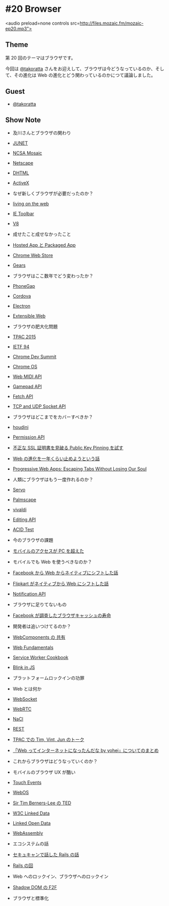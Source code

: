 # #20 Browser

<audio preload=none controls src=http://files.mozaic.fm/mozaic-ep20.mp3"></audio>

## Theme

第 20 回のテーマはブラウザです。

今回は [@takoratta](https://twitter.com/takoratta) さんをお迎えして、ブラウザは今どうなっているのか、そして、その進化は Web の進化とどう関わっているのかにつて議論しました。


## Guest

- [@takoratta](https://twitter.com/takoratta)


## Show Note

- 及川さんとブラウザの関わり
 - [JUNET](http://t.umblr.com/redirect?z=https%3A%2F%2Fja.wikipedia.org%2Fwiki%2FJUNET&t=YjM0OWE5ODRlZWU4NjhjZjcyODM2NzQ4ZjY3N2FjMzY0YTRhZDk0ZSwwcTh4dTN3Nw%3D%3D)
 - [NCSA Mosaic](http://t.umblr.com/redirect?z=https%3A%2F%2Fja.wikipedia.org%2Fwiki%2FNCSA_Mosaic&t=OGE2OTQ0ZmYwY2E0NDRlOGFmYmJlMjVhMzk2NzU2YWFjZDAyYThmNiwwcTh4dTN3Nw%3D%3D)
 - [Netscape](http://t.umblr.com/redirect?z=https%3A%2F%2Fja.wikipedia.org%2Fwiki%2FNetscape%25E3%2582%25B7%25E3%2583%25AA%25E3%2583%25BC%25E3%2582%25BA&t=MzA4YWMwYmNiMWE1ZTVhMGI4MmY2ODBhM2ExMWY4NGZhOWNjZjA0NiwwcTh4dTN3Nw%3D%3D)
 - [DHTML](http://t.umblr.com/redirect?z=https%3A%2F%2Fja.wikipedia.org%2Fwiki%2F%25E3%2583%2580%25E3%2582%25A4%25E3%2583%258A%25E3%2583%259F%25E3%2583%2583%25E3%2582%25AFHTML&t=NTU3MWUwNDBjMjEwNjU2NWQ2ZmU4MDUwZWNmNDIxY2FkMTY1ZWQyNywwcTh4dTN3Nw%3D%3D)
 - [ActiveX](http://t.umblr.com/redirect?z=https%3A%2F%2Fja.wikipedia.org%2Fwiki%2FActiveX&t=ODNjZmVjN2FmZjZiNTcyNWIyMTIwNmI0MjQzYzU2Nzg2NTk3MDM3YywwcTh4dTN3Nw%3D%3D)

- なぜ新しくブラウザが必要だったのか？
 - [living on the web](http://t.umblr.com/redirect?z=http%3A%2F%2Fchrome.blogspot.jp%2F2011%2F01%2Fliving-on-web-with-chrome-web-store-and.html&t=OWI2NDlmMDU0YWM5MGI0MTY1NWZkMDgxYWEzN2Q2NDUxNTMwZTA2YSwwcTh4dTN3Nw%3D%3D)
 - [IE Toolbar](http://t.umblr.com/redirect?z=https%3A%2F%2Fwww.google.co.jp%2Fsearch%3Fq%3Die+toolbar%26tbm%3Disch&t=MTllM2M3MDQ0ODVjOTQ1NWIwYjhlZDRkNmZmYTA2ZTlkOTZmNmVjNSwwcTh4dTN3Nw%3D%3D)
 - [V8](http://t.umblr.com/redirect?z=https%3A%2F%2Fcode.google.com%2Fp%2Fv8%2F&t=YzdlNDkyOGNmZGVmZWFjY2RlMTBjNmU3NzgyMDM1OWVhZWZjYzYzYywwcTh4dTN3Nw%3D%3D)

- 成せたこと成せなかったこと
 - [Hosted App と Packaged App](http://t.umblr.com/redirect?z=https%3A%2F%2Fdeveloper.chrome.com%2Fwebstore%2Fchoosing&t=ZTQyNTIzZGVmNTQ3MWM5MmIxNzEzZjNhODU0ZWE5ZjVhOWRlNThkMCwwcTh4dTN3Nw%3D%3D)
 - [Chrome Web Store](http://t.umblr.com/redirect?z=https%3A%2F%2Fchrome.google.com%2Fwebstore&t=YWE1ODcwOTEzYTYzZjRkNDlhNjMxMGM1MzZiYzI2YWI1MjQ2ZmVhZSwwcTh4dTN3Nw%3D%3D)
 - [Gears](http://t.umblr.com/redirect?z=https%3A%2F%2Fcode.google.com%2Fp%2Fgears%2F&t=YWMyMTE4MDBhZjc3Mjc4ZmExYzVjYTlkYTkxZWE2MGE5NjYxZWNmNywwcTh4dTN3Nw%3D%3D)

- ブラウザはここ数年でどう変わったか？
 - [PhoneGap](http://t.umblr.com/redirect?z=http%3A%2F%2Fphonegap-fan.com%2F&t=ZDZmNjk1YzliYjU5YzMwYTk0MGVhNTFmNTI0ZTA0YWViMGM2MjE0NywwcTh4dTN3Nw%3D%3D)
 - [Cordova](http://t.umblr.com/redirect?z=https%3A%2F%2Fcordova.apache.org%2F&t=YTRhZWRiOTMwZjQ1OWU5ZjJmY2Q0ODE0ZTkwYWMyMmZmYjIyNzVkYywwcTh4dTN3Nw%3D%3D)
 - [Electron](http://t.umblr.com/redirect?z=http%3A%2F%2Felectron.atom.io%2F&t=M2Q0NzYzMmIxMmNjYTU4ZWQ4NjgxNzQ3NGQ5NWExOTRhOWVhNmViZCwwcTh4dTN3Nw%3D%3D)
 - [Extensible Web](http://t.umblr.com/redirect?z=https%3A%2F%2Fextensiblewebmanifesto.org%2F&t=OGM5MjM2MDU1NzMxNjRmYTY4N2M0MDgzODQ0ZTZiZjNiMDc1MGYyYiwwcTh4dTN3Nw%3D%3D)

- ブラウザの肥大化問題
 - [TPAC 2015](http://t.umblr.com/redirect?z=http%3A%2F%2Fwww.w3.org%2F2015%2F10%2FTPAC%2F&t=ODRhMmQ4ZjEzNTE1MTJjNzcwODYyZGQ2NmFlY2E4ZTMxMDY3MTQ5YywwcTh4dTN3Nw%3D%3D)
 - [IETF 94](http://t.umblr.com/redirect?z=https%3A%2F%2Fwww.ietf.org%2Fmeeting%2F94%2Findex.html&t=NWU4N2ExNmY1ZDkwNzk3ZTY0NWQ5ZjkyMTc0MWYxYjJmODYzODNiZCwwcTh4dTN3Nw%3D%3D)
 - [Chrome Dev Summit](http://t.umblr.com/redirect?z=https%3A%2F%2Fdeveloper.chrome.com%2Fdevsummit&t=YWJhNDY1NGM2MWQwNWZlYjE4YzQyNTI0YjNmMjU4OWZkMWZlN2M5YywwcTh4dTN3Nw%3D%3D)
 - [Chrome OS](http://t.umblr.com/redirect?z=http%3A%2F%2Fwww.chromium.org%2Fchromium-os&t=MDdhYWFjYTAyM2Q5MDYxNmYzZTQyODg5ZTYyZTE1MDZhMmU0ZDNhNiwwcTh4dTN3Nw%3D%3D)
 - [Web MIDI API](http://t.umblr.com/redirect?z=http%3A%2F%2Fwebaudio.github.io%2Fweb-midi-api%2F&t=MTFmNjY0MjNlMjU5OGVkZDBkODU4MGZlNzlkY2Q0YmEzYWYzMTQyZSwwcTh4dTN3Nw%3D%3D)
 - [Gamepad API](http://t.umblr.com/redirect?z=https%3A%2F%2Fw3c.github.io%2Fgamepad%2F&t=YmU3NTFlYWM2ODRmNWM0ZWFlNWU4OGFlYzg4OTBkMTU1ZTI2ODkyMiwwcTh4dTN3Nw%3D%3D)
 - [Fetch API](http://t.umblr.com/redirect?z=https%3A%2F%2Ffetch.spec.whatwg.org%2F&t=MTE3ZGE2MWQ3ZWY4MTM0ZTczZmEyYTBhMTI0ZDZlMjM2MjBkZGFkYSwwcTh4dTN3Nw%3D%3D)
 - [TCP and UDP Socket API](http://t.umblr.com/redirect?z=http%3A%2F%2Fwww.w3.org%2FTR%2Ftcp-udp-sockets%2F&t=YzBiNDAzNzAwYzg3ZmQzY2QxYTkwZDk2YWIxZjcyZDZmY2NmNzUxZSwwcTh4dTN3Nw%3D%3D)

- ブラウザはどこまでをカバーすべきか？
 - [houdini](http://t.umblr.com/redirect?z=https%3A%2F%2Fdrafts.css-houdini.org%2F&t=NDc5YjM5NmY1MjEzYmY0ZmZjMjk1ZTFkYmIyMWY0MmE5YWY1NDNjMCwwcTh4dTN3Nw%3D%3D)
 - [Permission API](http://t.umblr.com/redirect?z=https%3A%2F%2Fw3c.github.io%2Fpermissions%2F&t=NGNjNWI5MzZiZjgxNjZmYTA0MTI3ZTc3OWQ5N2U3NWRiZmJjZWE5OSwwcTh4dTN3Nw%3D%3D)
 - [不正な SSL 証明書を見破る Public Key Pinning を試す](http://t.umblr.com/redirect?z=http%3A%2F%2Fd.hatena.ne.jp%2Fjovi0608%2F20140902%2F1409635279&t=ZDNlYmQ3YzgxZDE1YTA1MjA1ODQyODkwMThkYTY0MWYyMGJmNzczZCwwcTh4dTN3Nw%3D%3D)
 - [Web の進化を一年くらい止めようという話](http://t.umblr.com/redirect?z=http%3A%2F%2Fwww.quirksmode.org%2Fblog%2Farchives%2F2015%2F07%2Fstop_pushing_th.html&t=NzA1MjJmMzMyN2Y2OTY4YmM0ZTM4NGJkNTY5MGM4YTJjOGQ0MWExYywwcTh4dTN3Nw%3D%3D)
 - [Progressive Web Apps: Escaping Tabs Without Losing Our Soul](http://t.umblr.com/redirect?z=https%3A%2F%2Finfrequently.org%2F2015%2F06%2Fprogressive-apps-escaping-tabs-without-losing-our-soul%2F&t=NWY5MjEyMDc2MTUwZGZkYzg3NTgzY2Y2MGE5YjA5MGQ2MzhlZTM5ZiwwcTh4dTN3Nw%3D%3D)

- 人類にブラウザはもう一度作れるのか？
 - [Servo](http://t.umblr.com/redirect?z=https%3A%2F%2Fgithub.com%2Fservo%2Fservo&t=ODQ3OTkwNjkyNmJmZWZjN2EwNzc5MmFjYWM4Y2VkNWY1OTU5MGI5MCwwcTh4dTN3Nw%3D%3D)
 - [Palmscape](http://t.umblr.com/redirect?z=http%3A%2F%2F&t=N2I4NTVjMWIzZDk3ZDcyZmYwMDY3MjE0YjU2OGZlMDU3NTNkMjVmNSwwcTh4dTN3Nw%3D%3D)
 - [vivaldi](http://t.umblr.com/redirect?z=https%3A%2F%2Fvivaldi.com%2F&t=NjBiNjVmZjBmYmVkNTcxY2FmNjc2MzFmYmYxOWExYTcwYjJkMWZmYywwcTh4dTN3Nw%3D%3D)
 - [Editing API](http://t.umblr.com/redirect?z=http%3A%2F%2Fw3c.github.io%2Fediting%2F&t=OTMwNDRjMmRmZjcwMjQ4MmNiYjcxYjUwZWM4MzJhZjc0MWI3NjJiYiwwcTh4dTN3Nw%3D%3D)
 - [ACID Test](http://t.umblr.com/redirect?z=http%3A%2F%2Facid3.acidtests.org%2F&t=YTgwYTFlNTBiMjA0ZWE5MDkyMTc0YWJmYTE1MzgwZjY4ZDZhOGEyMiwwcTh4dTN3Nw%3D%3D)

- 今のブラウザの課題
 - [モバイルのアクセスが PC を超えた](http://t.umblr.com/redirect?z=http%3A%2F%2Fadwords.blogspot.jp%2F2015%2F05%2Fbuilding-for-next-moment.html&t=ZWE2ZjUzYTc3YjgzOGUzYTJjYjIyYzBiODYyY2UzMWMwZjY5ZDcxMSwwcTh4dTN3Nw%3D%3D)

- モバイルでも Web を使うべきなのか？
 - [Facebook から Web からネイティブにシフトした話](http://t.umblr.com/redirect?z=http%3A%2F%2Ftechcrunch.com%2F2012%2F09%2F11%2Fmark-zuckerberg-our-biggest-mistake-with-mobile-was-betting-too-much-on-html5%2F&t=ZjQ1MjEyMWFlNWZkYTQxYTY4ZDc4YTI3M2I3NGVjY2Q5NDNjMzE3OCwwcTh4dTN3Nw%3D%3D)
 - [Flipkart がネイティブから Web にシフトした話](http://t.umblr.com/redirect?z=http%3A%2F%2Ftech-blog.flipkart.net%2F2015%2F11%2Fprogressive-web-app%2F&t=OTU2NzU0ZTA4NDFmZjc3ZjRiYzY5YzY3YWQ5ZDI2NjM3MDNkYzA3OSwwcTh4dTN3Nw%3D%3D)
 - [Notification API](http://t.umblr.com/redirect?z=https%3A%2F%2Fdvcs.w3.org%2Fhg%2Fnotifications%2Fraw-file%2Ftip%2FOverview.html&t=MWMyMDJkMjRlOTJmNjg4NzllMjI0ZmQzZDEzMDhhODNhZTlhMGM5NywwcTh4dTN3Nw%3D%3D)

- ブラウザに足りてないもの
 - [Facebook が調査したブラウザキャッシュの寿命](http://t.umblr.com/redirect?z=https%3A%2F%2Fcode.facebook.com%2Fposts%2F964122680272229%2Fweb-performance-cache-efficiency-exercise%2F&t=ODY1MWM1YzZkNTY2YTMxMTNhYWRmNGQwZTJlNDVhM2JjZTZkN2E1NiwwcTh4dTN3Nw%3D%3D)

- 開発者は追いつけてるのか？
 - [WebComponents の 共有](http://t.umblr.com/redirect?z=https%3A%2F%2Fcustomelements.io%2F&t=OGE4ZTdhNzZjZmE1NmEyOTAyYTUzNTAyZjQ3ODBiZjg0YzRiOWUzZiwwcTh4dTN3Nw%3D%3D)
 - [Web Fundamentals](http://t.umblr.com/redirect?z=https%3A%2F%2Fdevelopers.google.com%2Fweb%2Ffundamentals%2F&t=ZWIyZWY3NmI3YzE1YTllNTE1NzhlNjhhOWNkNzRiMTMyMjVlNGNiNSwwcTh4dTN3Nw%3D%3D)
 - [Service Worker Cookbook](http://t.umblr.com/redirect?z=https%3A%2F%2Fgithub.com%2Fmozilla%2Fserviceworker-cookbook&t=MTY2MTc0OGM3MDQwYzkwNzhjYWUzMDhhZTQ5MWJjMjQ3YWJmZTU4MCwwcTh4dTN3Nw%3D%3D)
 - [Blink in JS](http://t.umblr.com/redirect?z=https%3A%2F%2Fdocs.google.com%2Fpresentation%2Fd%2F1XvZdAF29Fgn19GCjDhHhlsECJAfOR49tpUFWrbtQAwU%2Fedit%3Fusp%3Dsharing&t=NzVhOTdhODhkNGY3ZmIzYTM1MzgzZTg3NzE0YTRlMWM5OTNhYTA0NCwwcTh4dTN3Nw%3D%3D)

- プラットフォームロックインの功罪

- Web とは何か
 - [WebSocket](http://t.umblr.com/redirect?z=https%3A%2F%2Ftools.ietf.org%2Fhtml%2Frfc6455&t=Yzk5YTUyNmVjOThjZjBlMmQ2YzNiNDdjOTY0YjhhOWFiNjc5NDEyMiwwcTh4dTN3Nw%3D%3D)
 - [WebRTC](http://t.umblr.com/redirect?z=http%3A%2F%2Fw3c.github.io%2Fwebrtc-pc%2F&t=ZTM2NjUyYjMxZjdhODg2MDFlZTdkYTE2YTBhMjA0YjU2Y2JkOTZjNiwwcTh4dTN3Nw%3D%3D)
 - [NaCl](http://t.umblr.com/redirect?z=https%3A%2F%2Fdeveloper.chrome.com%2Fnative-client%2Fnacl-and-pnacl&t=YzUxM2Q5ZjJkYjQ0OWRjOTEyOGE4YTI0NzA2NjdkZmUzNWVkNmJhMywwcTh4dTN3Nw%3D%3D)
 - [REST](http://t.umblr.com/redirect?z=http%3A%2F%2Fwww.ics.uci.edu%2F%7Efielding%2Fpubs%2Fdissertation%2Frest_arch_style.htm&t=MTMyMDY4M2E0YWUzZGRmZmJiYzFmYWNkYjRhNjExY2Y0YTMyMjg0ZCwwcTh4dTN3Nw%3D%3D)
 - [TPAC での Tim, Vint, Jun のトーク](http://t.umblr.com/redirect?z=http%3A%2F%2Fwww.w3.org%2F2015%2F10%2F27-tpac-minutes.html&t=YzZmZjVhOTU1YWIyZjI2MjA5ODEyZjMwMDYyNjFjZjk4NWQ0NTgwOSwwcTh4dTN3Nw%3D%3D)
 - [「Web ってインターネットになったんだな by yohei」についてのまとめ](http://t.umblr.com/redirect?z=http%3A%2F%2Fd.hatena.ne.jp%2Fnaoya%2F20130123%2F1358918510&t=MmZmNTcwMDUzYmM4OTVkNWVjMmJiOTIzNzRhZDI3NDdhMzZkNjVhZCwwcTh4dTN3Nw%3D%3D)

- これからブラウザはどうなっていくのか？
 - モバイルのブラウザ UX が酷い
 - [Touch Events](http://t.umblr.com/redirect?z=https%3A%2F%2Fw3c.github.io%2Ftouch-events%2F&t=ZGZlMWIxYzAwZTI1N2M1YTA2Yjc2YmVlNzlhODdkNWI3YTdlOWViMiwwcTh4dTN3Nw%3D%3D)
 - [WebOS](http://t.umblr.com/redirect?z=http%3A%2F%2Fwebos.org%2F&t=Y2UxNjkwZTFiYTRlZmJmZTlmZTJjNWY4MDI2OGJkZTVkYmUwZWFlZCwwcTh4dTN3Nw%3D%3D)
 - [Sir Tim Berners-Lee の TED](http://t.umblr.com/redirect?z=https%3A%2F%2Fwww.ted.com%2Ftalks%2Ftim_berners_lee_on_the_next_web%3Flanguage%3Dja&t=MDU3NjIyZGJhMjBhOGRkN2E3YjVjOGIzMGQ5MzdhMDU3ZmMwYTQ0MiwwcTh4dTN3Nw%3D%3D)
 - [W3C Linked Data](http://t.umblr.com/redirect?z=http%3A%2F%2Fwww.w3.org%2Fstandards%2Fsemanticweb%2Fdata&t=MWU2YTY4OTFhMWNiZjdiODI3MWQ4NTE3YmI0MDU3ZTFkYjBmZWVkNCwwcTh4dTN3Nw%3D%3D)
 - [Linked Open Data](http://t.umblr.com/redirect?z=http%3A%2F%2Fwww.w3.org%2FDesignIssues%2FLinkedData.html&t=N2U1YzNlM2I5NjExZGZmOTIxMDRkYTk3ZTA0NmRjODE4N2QwODRjYywwcTh4dTN3Nw%3D%3D)
 - [WebAssembly](http://t.umblr.com/redirect?z=https%3A%2F%2Fwww.w3.org%2Fcommunity%2Fwebassembly%2F&t=MzIxYWZjZGVhMDQ0ZWI2NWQxN2IyZGFjOGM4ZTAxNzNlNGZiYjE5ZiwwcTh4dTN3Nw%3D%3D)

- エコシステムの話
 - [セキュキャンで話した Rails の話](http://t.umblr.com/redirect?z=http%3A%2F%2Fqiita.com%2FJxck_%2Fitems%2Fec8e928f69d099b25764&t=ZWM2ZTVlOTUwZGRjYWJhOWUwOTQ2NGIzNzJkMjE1MDlhMjdkMmZlOSwwcTh4dTN3Nw%3D%3D)
 - [Rails の回](http://mozaic.fm/post/104575088493/12-rails)

- Web へのロックイン、ブラウザへのロックイン
 - [Shadow DOM の F2F](http://t.umblr.com/redirect?z=https%3A%2F%2Flists.w3.org%2FArchives%2FPublic%2Fpublic-webapps%2F2015JanMar%2F0661.html&t=NDg4ZjIwMDZlYzM1YTZkZWIyYTQzYjE2OWEyZTMyZWQxN2Y2NTc4ZiwwcTh4dTN3Nw%3D%3D)

- ブラウザと標準化
